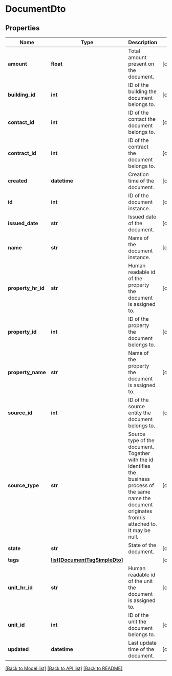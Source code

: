 # DocumentDto

## Properties
Name | Type | Description | Notes
------------ | ------------- | ------------- | -------------
**amount** | **float** | Total amount present on the document. | [optional] 
**building_id** | **int** | ID of the building the document belongs to. | [optional] 
**contact_id** | **int** | ID of the contact the document belongs to. | [optional] 
**contract_id** | **int** | ID of the contract the document belongs to. | [optional] 
**created** | **datetime** | Creation time of the document. | [optional] 
**id** | **int** | ID of the document instance. | [optional] 
**issued_date** | **str** | Issued date of the document. | [optional] 
**name** | **str** | Name of the document instance. | [optional] 
**property_hr_id** | **str** | Human readable id of the property the document is assigned to. | [optional] 
**property_id** | **int** | ID of the property the document belongs to. | [optional] 
**property_name** | **str** | Name of the property the document is assigned to. | [optional] 
**source_id** | **int** | ID of the source entity the document belongs to. | [optional] 
**source_type** | **str** | Source type of the document. Together with the id identifies the business process of the same name the document originates from/is attached to. It may be null. | [optional] 
**state** | **str** | State of the document. | [optional] 
**tags** | [**list[DocumentTagSimpleDto]**](DocumentTagSimpleDto.md) |  | [optional] 
**unit_hr_id** | **str** | Human readable id of the unit the document is assigned to. | [optional] 
**unit_id** | **int** | ID of the unit the document belongs to. | [optional] 
**updated** | **datetime** | Last update time of the document. | [optional] 

[[Back to Model list]](../README.md#documentation-for-models) [[Back to API list]](../README.md#documentation-for-api-endpoints) [[Back to README]](../README.md)

